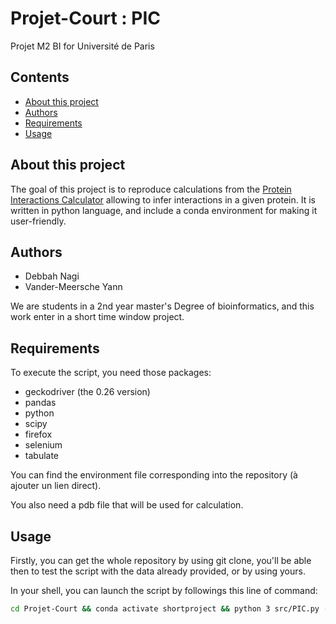# Projet-Court : PIC

Projet M2 BI for Université de Paris 

## Contents 

  * [About this project](#about-this-project)
  * [Authors](#authors)
  * [Requirements](#requirements)
  * [Usage](#usage)

## About this project

The goal of this project is to reproduce calculations from the [Protein Interactions Calculator](http://pic.mbu.iisc.ernet.in/job.html) allowing to infer interactions in a given protein. It is written in python language, and include a conda environment for making it user-friendly. 

## Authors

  * Debbah Nagi
  * Vander-Meersche Yann 

We are students in a 2nd year master's Degree of bioinformatics, and this work enter in a short time window project. 

## Requirements

To execute the script, you need those packages:
  - geckodriver (the 0.26 version)
  - pandas
  - python
  - scipy
  - firefox
  - selenium
  - tabulate

You can find the environment file corresponding into the repository (à ajouter un lien direct). 

You also need a pdb file that will be used for calculation. 

## Usage 

Firstly, you can get the whole repository by using git clone, you'll be able then to test the script with the data already provided, or by using yours. 

In your shell, you can launch the script by followings this line of command: 

```bash
cd Projet-Court && conda activate shortproject && python 3 src/PIC.py -p data/1BTA.pdb && conda deactivate
```
